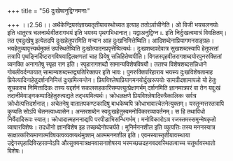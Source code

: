 +++
title = "56 दुःखेष्वनुद्विग्नमनाः"

+++
।।2.56।। अथैकेन्द्रियसंज्ञाख्यतृतीयावस्थोच्यत इत्याह ततोऽर्वाचीनेति। ओ
विजी भयचलनयोः इति धातुरत्र चलनार्थःवीतरागभयं इति भयस्य पृथगभिधानात्।
यद्वाअनुद्विग्न ৷৷. इति निर्दुःखत्वमात्रं विवक्षितम्। तत एवदुःखेषु
इत्येतदपि दुःखहेतुपरमिति मन्वान आह दुःखनिमित्तेष्विति।
आदिशब्देनाप्रियागमनसङ्ग्रहः। भयहेतुव्यावृत्त्यर्थमुक्तं उपस्थितेष्विति
दुःखोत्पादनप्रवृत्तेष्वित्यर्थः। दुःखशब्दवदेवात्र सुखशब्दस्यापि
हेतुपरतां तत्रापि पृथङ्निर्दिष्टरागविषयाद्विलक्षणतां चाह प्रियेषु
सन्निहितेष्वपीति। विगतस्पृहवीतरागशब्दयोरपुनरुक्तितां व्यनक्ति अनागतेषु
स्पृहा राग इति। स्पृहारागशब्दौ सामान्यविशेषविषयौ। ततश्च
विशेषशब्दसन्निधाने गोबलीवर्दन्यायात् सामान्यशब्दस्तद्व्यतिरिक्तपर इति
भावः। पुनरुक्तिपरिहाराय भयस्य दुःखविशेषतामाह
प्रियेत्यादिनाहेतुदर्शननिमित्तं दुःखमित्यन्तेन।
प्रियविश्लेषाप्रियागमनयोर्दुखरूपयोः सामग्रीदशामापन्नो यो हेतुः सूचकश्च
निमित्तादिकः तस्य यद्दर्शनं सकलसहकारिसम्पत्त्युत्प्रेक्षागर्भम्
दर्शनमिति ज्ञानमात्रपरं वा तेन यद्दुःखं
तदानीमेवाङ्गकम्पादिहेतुरुत्पद्यते तद्भयमित्यर्थः। क्रोधलक्षणे
प्रियविश्लेषादिस्त्रैकालिकः सर्वत्र क्रोधोत्पत्तिदर्शनात्। अचेतनेषु
वातातपकण्टकादिषु बाधकेष्वपि क्रोधाभावात्चेतनेत्युक्तम्।
यस्तून्मत्तस्तत्रापि कुप्यति सोऽपि चेतनत्वाध्यासेन। अन्तरशब्देन
स्वदुःखहेतुस्वमनोविकारव्यावर्तनम्। स हि तथाविधो निर्वेदादिरूपः स्यात्।
क्रोधादात्महननाद्यपि परपीडाभिसन्धिगर्भम्। मनोविकारोऽत्र
रजस्तमस्समुन्मेषकृतो व्यापारविशेषः। तदधीनो ज्ञानविशेष इह
तच्छब्देनोपचर्यते। मुनिर्मननशील इति व्युत्पत्तिः तस्य मननस्यात्र
साक्षात्करिष्यमाणात्मविषयत्वव्यक्त्यर्थमुक्तम् आत्ममननशील इति।
एवमस्यास्तृतीयावस्थाया उद्वेगस्पृहादिविरहसाम्येऽपि
औत्सुक्यमात्रक्षमवासनाशेषस्य भस्मच्छन्नदहनवदवस्थितत्वाच्च चतुर्थावस्थातो
विशेषः।  
  
